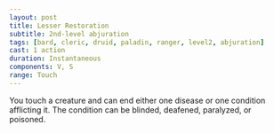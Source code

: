 ```yaml
---
layout: post
title: Lesser Restoration
subtitle: 2nd-level abjuration
tags: [bard, cleric, druid, paladin, ranger, level2, abjuration]
cast: 1 action
duration: Instantaneous
components: V, S
range: Touch
---
```

You touch a creature and can end either one disease or one condition afflicting it. The condition can be blinded, deafened, paralyzed, or poisoned.